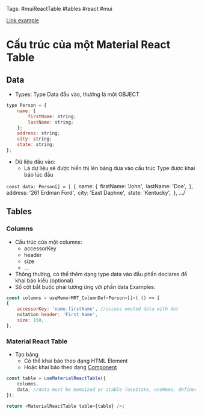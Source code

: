 Tags: #muiReactTable #tables #react #mui

[Link example](https://www.material-react-table.com/docs/examples/basic)

# Cấu trúc của một  Material React Table

## Data
- Types: Type Data đầu vào, thường là một OBJECT 
```js
type Person = {
	name: {
		firstName: string;
		lastName: string;
	};
	address: string;
	city: string;
	state: string;
};
```
- Dữ liệu đầu vào:
	- Là dự liệu sẽ được hiển thị lên bảng dựa vào cấu trúc Type được khai báo lúc đầu

`const data: Person[] = [
`{`
`name: {`
`firstName: 'John',`
`lastName: 'Doe',`
 `},`
`address: '261 Erdman Ford',`
`city: 'East Daphne',`
 `state: 'Kentucky',`
`}, .../`

## Tables
### Columns
- Cấu trúc của một columns:
	- accessorKey
	- header
	- size
	- ...
- Thông thường, có thể thêm dạng type data vào đầu phần declares để khai báo kiểu (optional)
- Số cột bắt buộc phải tương ứng với phần data
Examples:
```js
const columns = useMemo<MRT_ColumnDef<Person>[]>( () => [ 
{
	accessorKey: 'name.firstName', //access nested data with dot
	notation header: 'First Name', 
	size: 150, 
},
```

### Material React Table
- Tạo bảng
	- Có thể khai báo theo dạng HTML Element
	- Hoặc khai báo theo dạng [Component](https://github.com/HarryWarre/ArcGIS-Training-ITL-Client/blob/main/your-extensions/widgets/tab-table-view/src/components/tab-table.tsx)
```typescript
const table = useMaterialReactTable({
	columns,
	data, //data must be memoized or stable (useState, useMemo, defined outside of this component, etc.)
});

return <MaterialReactTable table={table} />;
```

